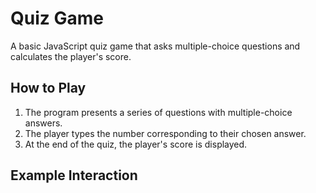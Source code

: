 # Quiz Game

A basic JavaScript quiz game that asks multiple-choice questions and calculates the player's score.



## How to Play
1. The program presents a series of questions with multiple-choice answers.
2. The player types the number corresponding to their chosen answer.
3. At the end of the quiz, the player's score is displayed.

## Example Interaction
